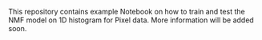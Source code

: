 This repository contains example Notebook on how to train and test the NMF model on 1D histogram for Pixel data. 
More information will be added soon. 
